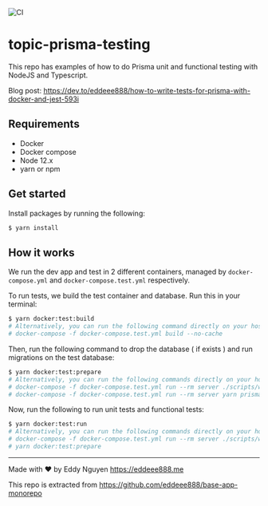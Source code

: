 ![CI](https://github.com/eddeee888/topic-prisma-testing/workflows/CI/badge.svg)

# topic-prisma-testing

This repo has examples of how to do Prisma unit and functional testing with NodeJS and Typescript.

Blog post: https://dev.to/eddeee888/how-to-write-tests-for-prisma-with-docker-and-jest-593i

## Requirements

- Docker
- Docker compose
- Node 12.x
- yarn or npm

## Get started

Install packages by running the following:

```bash
$ yarn install
```

## How it works

We run the dev app and test in 2 different containers, managed by `docker-compose.yml` and `docker-compose.test.yml` respectively.

To run tests, we build the test container and database. Run this in your terminal:

```bash
$ yarn docker:test:build
# Alternatively, you can run the following command directly on your host terminal:
# docker-compose -f docker-compose.test.yml build --no-cache
```

Then, run the following command to drop the database ( if exists ) and run migrations on the test database:

```bash
$ yarn docker:test:prepare
# Alternatively, you can run the following commands directly on your host terminal:
# docker-compose -f docker-compose.test.yml run --rm server ./scripts/wait-for-it.sh database:3306 -- yarn ts-node src/prisma/reset.ts
# docker-compose -f docker-compose.test.yml run --rm server yarn prisma:up
```

Now, run the following to run unit tests and functional tests:

```bash
$ yarn docker:test:run
# Alternatively, you can run the following commands directly on your host terminal:
# docker-compose -f docker-compose.test.yml run --rm server ./scripts/wait-for-it.sh database:3306 -- yarn test
# yarn docker:test:prepare
```

---

Made with ❤️ by Eddy Nguyen
https://eddeee888.me

This repo is extracted from https://github.com/eddeee888/base-app-monorepo
